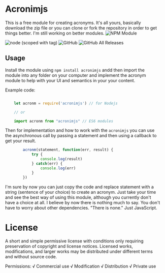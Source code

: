 # Acronimjs

This is a free module for creating acronyms. It's all yours, basically download the zip file or you can clone or fork the repository in order to get things better. I'm still working on better modules. ![NPM Module](https://www.npmjs.com/package/acronimjs)

![node (scoped with tag)](https://img.shields.io/node/v/@stdlib/stdlib/latest.svg?style=for-the-badge) ![GitHub](https://img.shields.io/github/license/mashape/apistatus.svg?style=for-the-badge) ![GitHub All Releases](https://img.shields.io/github/downloads/atom/atom/total.svg?style=for-the-badge)

## Usage 

Install the module using `npm install acronimjs` andd then import the module into any folder on your computer and implement the acronym module to help with your UI and semantics in your your content.

Example code:

```javascript 

    let acronm = require('acronimjs') // for Nodejs

    // or

    import acronm from "acronimjs" // ES6 modules

```

Then for implementation and how to work with the `acronimjs` you can use the asynchronous call by passing a statement and then using a callback to get your result. 


```javascript
        acronm(statement, function(err, result) {
            try {
                console.log(result)
            } catch(err) {
                console.log(err)
            }
        })
```

I'm sure by now you can just copy the code and replace statement with a string (sentence of your choice) to create an acronym. Just take your time and see the best way of using this module, although you currently don't have a choice at all. I believe by now there is nothing much to say. You don't have to worry about other dependencies. "There is none." Just JavaScript.

# License

A short and simple permissive license with conditions only requiring preservation of copyright and license notices. Licensed works, modifications, and larger works may be distributed under different terms and without source code. 

Permissions:
   √    Commercial use
   √    Modification
   √    Distribution
   √    Private use
